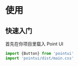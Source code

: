# 使用

## 快速入门


首先在你项目里载入 Point UI


```javascript
import {Button} from 'pointui'
import 'pointui/dist/main.css'
```
